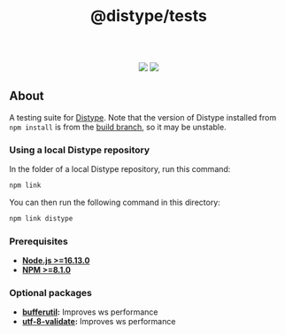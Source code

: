 <div align="center">
    <br>
    <h1>@distype/tests</h1>
    <br><br>
    <p>
        <a href="https://github.com/distype/tests/actions/workflows/tests.yml"><img src="https://img.shields.io/github/workflow/status/distype/tests/Tests?label=tests&style=for-the-badge&logo=github"><a>
        <a href="https://discord.gg/E2JsYPPJYN"><img src="https://img.shields.io/discord/773939670505619486?color=5162F1&style=for-the-badge&logo=discord&logoColor=white"></a>
    </p>
</div>

## About

A testing suite for [Distype](https://github.com/distype/distype). Note that the version of Distype installed from `npm install` is from the [build branch](https://github.com/distype/distype/tree/build), so it may be unstable.

### Using a local Distype repository

In the folder of a local Distype repository, run this command:
```sh
npm link
```

You can then run the following command in this directory:
```sh
npm link distype
```

### Prerequisites

- **[Node.js >=16.13.0](https://nodejs.org/)**
- **[NPM >=8.1.0](https://www.npmjs.com/)**

### Optional packages

- **[bufferutil](https://www.npmjs.com/package/bufferutil/):** Improves ws performance
- **[utf-8-validate](https://www.npmjs.com/package/utf-8-validate/):** Improves ws performance
